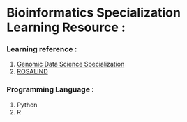 # Bioinformatics Specialization Learning Resource :

### Learning reference : 
1. [Genomic Data Science Specialization](https://www.coursera.org/specializations/genomic-data-science)
2. [ROSALIND](https://rosalind.info/problems/locations/)


### Programming Language : 
1. Python
2. R